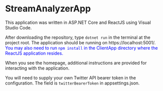 # StreamAnalyzerApp

This application was written in ASP.NET Core and ReactJS using Visual Studio Code.

After downloading the repository, type `dotnet run` in the terminal at the project root.  The application should be running on https://localhost:5001/.  <span style="color:blue;">You may also need to run `npm install` in the ClientApp directory where the ReactJS application resides.</span>

When you see the homepage, additional instructions are provided for interacting with the application.

You will need to supply your own Twitter API bearer token in the configuration.
The field is `twitterBearerToken` in appsettings.json. <span style="color:gray;"></span>
